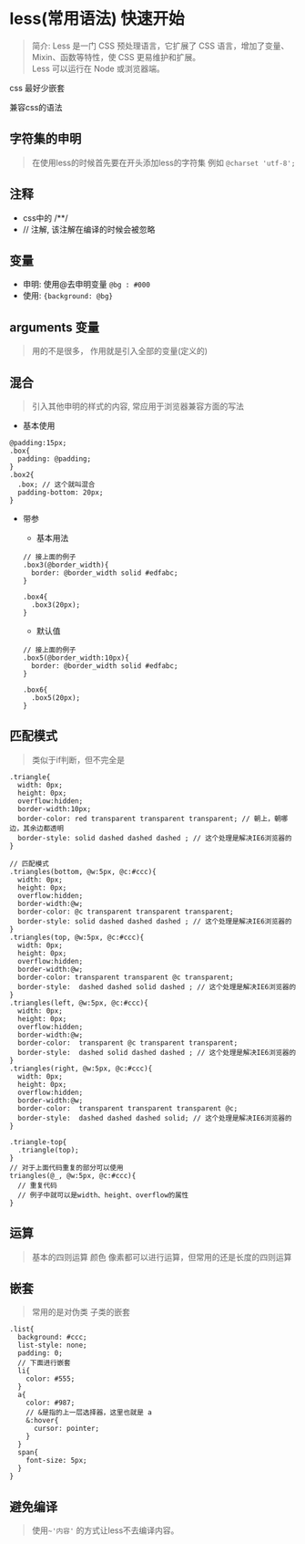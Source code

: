 # less(常用语法) 快速开始
> 简介: Less 是一门 CSS 预处理语言，它扩展了 CSS 语言，增加了变量、Mixin、函数等特性，使 CSS 更易维护和扩展。<br/>
> Less 可以运行在 Node 或浏览器端。

css 最好少嵌套

兼容css的语法

## 字符集的申明
> 在使用less的时候首先要在开头添加less的字符集 例如 ```@charset 'utf-8';```
## 注释

+ css中的 /**/
+ // 注解, 该注解在编译的时候会被忽略

## 变量

+ 申明: 使用@去申明变量 ```@bg : #000```
+ 使用: ```{background: @bg}```

## arguments 变量
> 用的不是很多， 作用就是引入全部的变量(定义的)

## 混合
> 引入其他申明的样式的内容, 常应用于浏览器兼容方面的写法

+ 基本使用

```
@padding:15px;
.box{
  padding: @padding;
}
.box2{
  .box; // 这个就叫混合
  padding-bottom: 20px;
}
```

+ 带参

  + 基本用法
  
  ```
  // 接上面的例子
  .box3(@border_width){
    border: @border_width solid #edfabc;
  }
  
  .box4{
    .box3(20px);
  }
  ```
  
  + 默认值
  
  ```
  // 接上面的例子
  .box5(@border_width:10px){
    border: @border_width solid #edfabc;
  }
  
  .box6{
    .box5(20px);
  }
  ```

## 匹配模式
> 类似于if判断，但不完全是

```
.triangle{
  width: 0px;
  height: 0px;
  overflow:hidden;
  border-width:10px;
  border-color: red transparent transparent transparent; // 朝上，朝哪边，其余边都透明
  border-style: solid dashed dashed dashed ; // 这个处理是解决IE6浏览器的
}

// 匹配模式
.triangles(bottom, @w:5px, @c:#ccc){
  width: 0px;
  height: 0px;
  overflow:hidden;
  border-width:@w;
  border-color: @c transparent transparent transparent;
  border-style: solid dashed dashed dashed ; // 这个处理是解决IE6浏览器的
}
.triangles(top, @w:5px, @c:#ccc){
  width: 0px;
  height: 0px;
  overflow:hidden;
  border-width:@w;
  border-color: transparent transparent @c transparent;
  border-style:  dashed dashed solid dashed ; // 这个处理是解决IE6浏览器的
}
.triangles(left, @w:5px, @c:#ccc){
  width: 0px;
  height: 0px;
  overflow:hidden;
  border-width:@w;
  border-color:  transparent @c transparent transparent;
  border-style:  dashed solid dashed dashed ; // 这个处理是解决IE6浏览器的
}
.triangles(right, @w:5px, @c:#ccc){
  width: 0px;
  height: 0px;
  overflow:hidden;
  border-width:@w;
  border-color:  transparent transparent transparent @c;
  border-style:  dashed dashed dashed solid; // 这个处理是解决IE6浏览器的
}

.triangle-top{
  .triangle(top);
}
// 对于上面代码重复的部分可以使用
triangles(@_, @w:5px, @c:#ccc){
  // 重复代码
  // 例子中就可以是width、height、overflow的属性
}

```

## 运算
> 基本的四则运算 颜色 像素都可以进行运算，但常用的还是长度的四则运算


## 嵌套
> 常用的是对伪类 子类的嵌套

```
.list{
  background: #ccc;
  list-style: none;
  padding: 0;
  // 下面进行嵌套
  li{
    color: #555;
  }
  a{
    color: #987;
    // &是指的上一层选择器，这里也就是 a
    &:hover{
      cursor: pointer;
    }
  }
  span{
    font-size: 5px;
  }
}
```

## 避免编译
> 使用```~'内容'``` 的方式让less不去编译内容。



